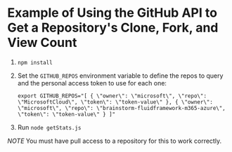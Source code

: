 # Example of Using the GitHub API to Get a Repository's Clone, Fork, and View Count

1. `npm install`
1. Set the `GITHUB_REPOS` environment variable to define the repos to query and the personal access token to use for each one:

    ```
    export GITHUB_REPOS="[ { \"owner\": \"microsoft\", \"repo\": \"MicrosoftCloud\", \"token\": \"token-value\" }, { \"owner\": \"microsoft\", \"repo\": \"brainstorm-fluidframework-m365-azure\", \"token\": \"token-value\" } ]"
    ```

1. Run `node getStats.js`

*NOTE* You must have pull access to a repository for this to work correctly.